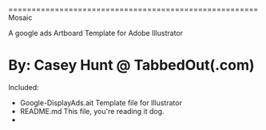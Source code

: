 ======================================================
 Mosaic

A google ads Artboard Template for Adobe Illustrator

By: Casey Hunt @ TabbedOut(.com)
======================================================

Included:
- Google-DisplayAds.ait     Template file for Illustrator
- README.md                 This file, you're reading it dog. 
- 


